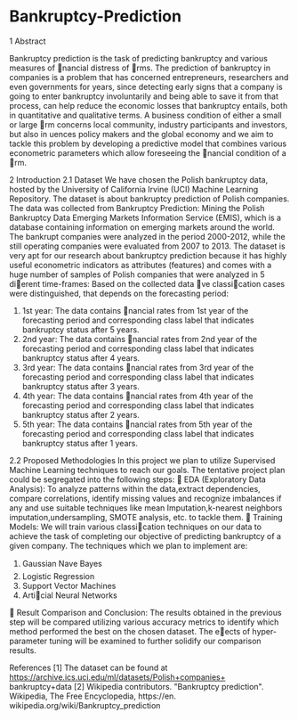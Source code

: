 # Bankruptcy-Prediction

1 Abstract

Bankruptcy prediction is the task of predicting bankruptcy and various measures of nancial distress of
rms. The prediction of bankruptcy in companies is a problem that has concerned entrepreneurs, researchers
and even governments for years, since detecting early signs that a company is going to enter bankruptcy
involuntarily and being able to save it from that process, can help reduce the economic losses that bankruptcy
entails, both in quantitative and qualitative terms. A business condition of either a small or large rm
concerns local community, industry participants and investors, but also in
uences policy makers and the
global economy and we aim to tackle this problem by developing a predictive model that combines various
econometric parameters which allow foreseeing the nancial condition of a rm.

2 Introduction
2.1 Dataset
We have chosen the Polish bankruptcy data, hosted by the University of California Irvine (UCI) Machine
Learning Repository. The dataset is about bankruptcy prediction of Polish companies. The data was collected
from Bankruptcy Prediction: Mining the Polish Bankruptcy Data Emerging Markets Information
Service (EMIS), which is a database containing information on emerging markets around the world. The
bankrupt companies were analyzed in the period 2000-2012, while the still operating companies were evaluated
from 2007 to 2013. The dataset is very apt for our research about bankruptcy prediction because it has
highly useful econometric indicators as attributes (features) and comes with a huge number of samples of
Polish companies that were analyzed in 5 dierent time-frames: Based on the collected data ve classication
cases were distinguished, that depends on the forecasting period:
1. 1st year: The data contains nancial rates from 1st year of the forecasting period and corresponding
class label that indicates bankruptcy status after 5 years.
2. 2nd year: The data contains nancial rates from 2nd year of the forecasting period and corresponding
class label that indicates bankruptcy status after 4 years.
3. 3rd year: The data contains nancial rates from 3rd year of the forecasting period and corresponding
class label that indicates bankruptcy status after 3 years.
4. 4th year: The data contains nancial rates from 4th year of the forecasting period and corresponding
class label that indicates bankruptcy status after 2 years.
5. 5th year: The data contains nancial rates from 5th year of the forecasting period and corresponding
class label that indicates bankruptcy status after 1 years.

2.2 Proposed Methodologies
In this project we plan to utilize Supervised Machine Learning techniques to reach our goals. The tentative
project plan could be segregated into the following steps:
 EDA (Exploratory Data Analysis): To analyze patterns within the data,extract dependencies,
compare correlations, identify missing values and recognize imbalances if any and use suitable techniques
like mean Imputation,k-nearest neighbors imputation,undersampling, SMOTE analysis, etc. to
tackle them.
 Training Models: We will train various classication techniques on our data to achieve the task of
completing our objective of predicting bankruptcy of a given company. The techniques which we plan
to implement are:
1. Gaussian Nave Bayes
2. Logistic Regression
3. Support Vector Machines
4. Articial Neural Networks

 Result Comparison and Conclusion: The results obtained in the previous step will be compared
utilizing various accuracy metrics to identify which method performed the best on the chosen dataset.
The eects of hyper-parameter tuning will be examined to further solidify our comparison results.

References
[1] The dataset can be found at https://archive.ics.uci.edu/ml/datasets/Polish+companies+
bankruptcy+data
[2] Wikipedia contributors. "Bankruptcy prediction". Wikipedia, The Free Encyclopedia, https://en.
wikipedia.org/wiki/Bankruptcy_prediction
